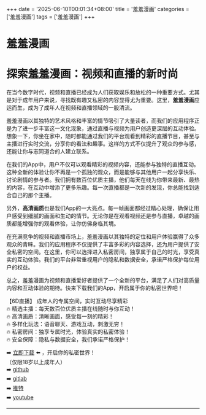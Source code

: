 +++
date = '2025-06-10T00:01:34+08:00'
title = '羞羞漫画'
categories = ['羞羞漫画']
tags = ['羞羞漫画']
+++

# 羞羞漫画

# 探索羞羞漫画：视频和直播的新时尚

在当今数字时代，视频和直播已经成为人们获取娱乐和放松的一种重要方式。尤其是对于成年用户来说，寻找既有趣又私密的内容显得尤为重要。这里，**羞羞漫画**应运而生，成为了成年人在视频和直播领域的一股清流。

羞羞漫画以其独特的艺术风格和丰富的情节吸引了大量读者，而我们的应用程序正是为了进一步丰富这一文化现象，通过直播与视频为用户创造更深层的互动体验。想象一下，你坐在家中，随时都能通过我们的平台观看到精彩的直播节目，甚至与主播进行实时交流，分享你的看法和趣事。这样的方式不仅提升了观众的参与感，还能让你与志同道合的人建立联系。

在我们的App中，用户不仅可以观看精彩的视频内容，还能参与独特的直播互动。这种全新的体验让你不再是一个孤独的观众，而是能够与其他用户一起分享快乐、讨论剧情的参与者。我们拥有数百位优质主播，他们每天在线为你带来最新、最热的内容，在互动中增添了更多乐趣。每一次直播都是一次新的发现，你总能找到适合自己的那个主播。

另外，**高清画质**也是我们App的一大亮点。每一帧画面都经过精心处理，确保让用户感受到细腻的画面和生动的情节。无论你是在观看视频还是参与直播，卓越的画质都能增强你的观看体验，让你仿佛身临其境。

在充满竞争的视频和直播市场上，羞羞漫画以其独特的定位和用户体验赢得了众多观众的青睐。我们的应用程序不仅提供了丰富多彩的内容选择，还为用户提供了安全私密的空间。在这里，你可以选择进入私密房间，独享属于自己的时光，享受真实的互动体验。我们的平台非常重视用户的隐私和数据安全，承诺严格保护每位用户的权益。

总之，羞羞漫画为视频和直播爱好者提供了一个全新的平台，满足了人们对高质量内容和互动体验的期待。快来下载我们的App，开启属于你的私密世界吧！

【6D直播】
成年人的专属空间，实时互动尽享精彩  
🔥 精选主播：每天数百位优质主播在线随时与你互动！  
🔥 高清画质：清晰画面，感受每一刻的精彩！  
🔥 多样化玩法：语音聊天、游戏互动，刺激无穷！  
🔥 私密房间：独享专属时光，体验真实的私密体验！  
🔥 安全保障：隐私与数据安全，我们承诺严格保护！

➡️ [立即下载](https://down123.s3.ap-east-1.amazonaws.com/down/down.html?channelCode=blog) ⬅️ ，开启你的私密世界！  
（仅限18岁以上成年人）  
➡️ [github](https://aldult-live.github.io/)  
➡️ [gitlab](https://seo-09598d.gitlab.io/)  
➡️ [推特](https://x.com/wegame33)  
➡️ [youtube](https://www.youtube.com/@6Dlive)  

---

